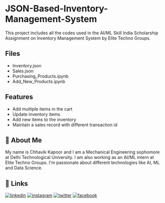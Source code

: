 # JSON-Based-Inventory-Management-System
This project includes all the codes used in the AI/ML Skill India Scholarship Assignment on Inventory Management System by Elite Techno Groups.

## Files

- Inventory.json
- Sales.json
- Purchasing_Products.ipynb
- Add_New_Products.ipynb

## Features

- Add multiple items in the cart
- Update inventory items
- Add new items to the inventory
- Maintain a sales record with different transaction id

  
## 🚀 About Me 
My name is Chhavik Kapoor and I am a Mechanical Engineering sophomore at Delhi Technological University. I am also working as an AI/ML intern at Elite Techno Groups. I'm passionate about different technologies like AI, ML and Data Science.

## 🔗 Links
[![linkedin](https://img.shields.io/badge/linkedin-0A66C2?style=for-the-badge&logo=linkedin&logoColor=white)](https://www.linkedin.com/in/chhavik-kapoor-4b5719184)
[![instagram](https://img.shields.io/badge/instagram-1DA1F2?style=for-the-badge&logo=instagram&logoColor=white)](https://www.instagram.com/chhavikkapoor)
[![twitter](https://img.shields.io/badge/twitter-0A66C2?style=for-the-badge&logo=twitter&logoColor=white)](https://twitter.com/ChhavikK?s=09)
[![facebook](https://img.shields.io/badge/facebook-1DA1F2?style=for-the-badge&logo=facebook&logoColor=white)](https://www.facebook.com/chhavik.kapoor.1)
  

